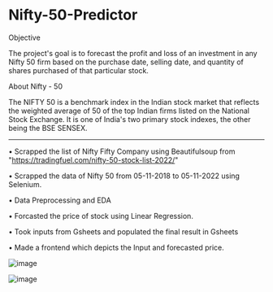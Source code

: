 # Nifty-50-Predictor

Objective 

The project's goal is to forecast the profit and loss of an investment in any Nifty 50 firm based on the purchase date, selling date, and quantity of shares purchased of that particular stock.


About Nifty - 50 

The NIFTY 50 is a benchmark index in the Indian stock market that reflects the weighted average of 50 of the top Indian firms listed on the National Stock Exchange. It is one of India's two primary stock indexes, the other being the BSE SENSEX.


-----
 

• Scrapped the list of Nifty Fifty Company using Beautifulsoup from "https://tradingfuel.com/nifty-50-stock-list-2022/"

• Scrapped the data of Nifty 50 from 05-11-2018 to 05-11-2022 using Selenium.

• Data Preprocessing and EDA 

• Forcasted the price of stock using Linear Regression.

• Took inputs from Gsheets and populated the final result in Gsheets

• Made a frontend which depicts the Input and forecasted price. 

![image](https://user-images.githubusercontent.com/109148401/203842195-c3a2d32c-d46a-41ac-a26a-06c61fe11965.png)

![image](https://user-images.githubusercontent.com/109148401/203842285-4438563b-5410-45ed-a425-d1263a1cb170.png)

